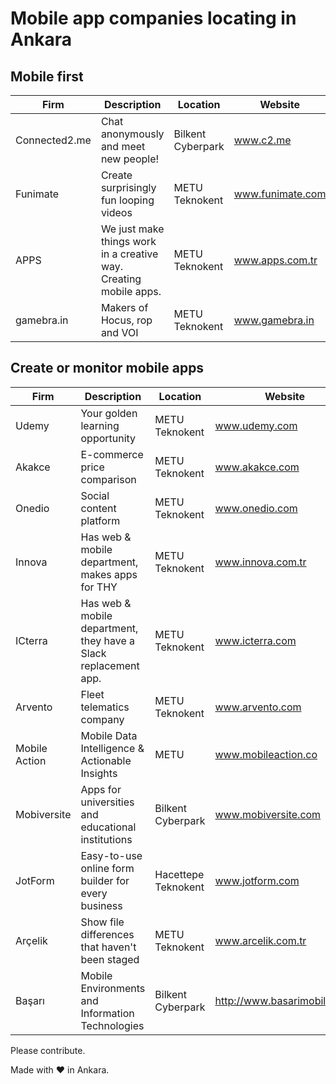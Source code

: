 # Mobile app companies locating in Ankara


## Mobile first


| Firm | Description | Location | Website |
| --- | --- | --- | --- |
| Connected2.me | Chat anonymously and meet new people! | Bilkent Cyberpark | www.c2.me |
| Funimate | Create surprisingly fun looping videos | METU Teknokent | www.funimate.com |
| APPS | We just make things work in a creative way. Creating mobile apps. | METU Teknokent | www.apps.com.tr |
| gamebra.in | Makers of Hocus, rop and VOI | METU Teknokent | www.gamebra.in |


## Create or monitor mobile apps


| Firm | Description | Location | Website |
| --- | --- | --- | --- |
| Udemy | Your golden learning opportunity | METU Teknokent | www.udemy.com |
| Akakce | E-commerce price comparison | METU Teknokent | www.akakce.com |
| Onedio | Social content platform | METU Teknokent | www.onedio.com |
| Innova | Has web & mobile department, makes apps for THY | METU Teknokent | www.innova.com.tr |
| ICterra | Has web & mobile department, they have a Slack replacement app. | METU Teknokent | www.icterra.com |
| Arvento | Fleet telematics company | METU Teknokent | www.arvento.com | 
| Mobile Action | Mobile Data Intelligence & Actionable Insights | METU | www.mobileaction.co |
| Mobiversite | Apps for universities and educational institutions | Bilkent Cyberpark | www.mobiversite.com |
| JotForm | Easy-to-use online form builder for every business | Hacettepe Teknokent | www.jotform.com |
| Arçelik | Show file differences that haven't been staged | METU Teknokent | www.arcelik.com.tr |
| Başarı | Mobile Environments and Information Technologies | Bilkent Cyberpark | http://www.basarimobile.com |



Please contribute.

Made with ❤️ in Ankara.
